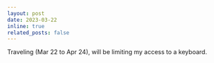 ```yaml
---
layout: post
date: 2023-03-22
inline: true
related_posts: false
---
```


Traveling \(Mar 22 to Apr 24\), will be limiting my access to a keyboard.
